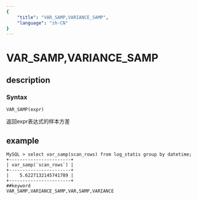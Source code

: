 ```yaml
---
{
    "title": "VAR_SAMP,VARIANCE_SAMP",
    "language": "zh-CN"
}
---
```


<!-- 
Licensed to the Apache Software Foundation (ASF) under one
or more contributor license agreements.  See the NOTICE file
distributed with this work for additional information
regarding copyright ownership.  The ASF licenses this file
to you under the Apache License, Version 2.0 (the
"License"); you may not use this file except in compliance
with the License.  You may obtain a copy of the License at

  http://www.apache.org/licenses/LICENSE-2.0

Unless required by applicable law or agreed to in writing,
software distributed under the License is distributed on an
"AS IS" BASIS, WITHOUT WARRANTIES OR CONDITIONS OF ANY
KIND, either express or implied.  See the License for the
specific language governing permissions and limitations
under the License.
-->

# VAR_SAMP,VARIANCE_SAMP

## description

### Syntax

`VAR_SAMP(expr)`

返回expr表达式的样本方差

## example

```
MySQL > select var_samp(scan_rows) from log_statis group by datetime;
+-----------------------+
| var_samp(`scan_rows`) |
+-----------------------+
|    5.6227132145741789 |
+-----------------------+
##keyword
VAR_SAMP,VARIANCE_SAMP,VAR,SAMP,VARIANCE
